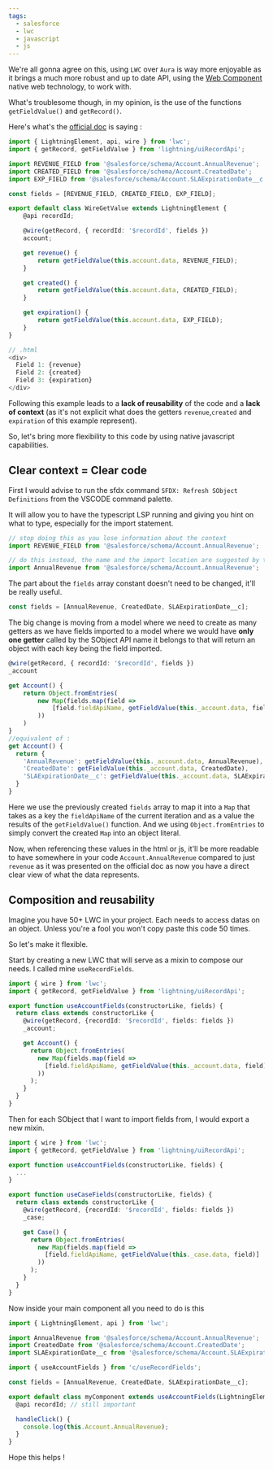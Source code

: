 ```yaml
---
tags: 
  - salesforce
  - lwc
  - javascript
  - js
---
```

We're all gonna agree on this, using `LWC` over `Aura` is way more enjoyable as it brings a much more robust and up to date API, using the [Web Component](https://developer.mozilla.org/en-US/docs/Web/API/Web_components/Using_custom_elements) native web technology, to work with.

What's troublesome though, in my opinion, is the use of the functions `getFieldValue()` and `getRecord()`.

Here's what's the [official doc](https://developer.salesforce.com/docs/component-library/documentation/en/lwc/reference_get_field_value) is saying : 
```typescript
import { LightningElement, api, wire } from 'lwc';
import { getRecord, getFieldValue } from 'lightning/uiRecordApi';

import REVENUE_FIELD from '@salesforce/schema/Account.AnnualRevenue';
import CREATED_FIELD from '@salesforce/schema/Account.CreatedDate';
import EXP_FIELD from '@salesforce/schema/Account.SLAExpirationDate__c';

const fields = [REVENUE_FIELD, CREATED_FIELD, EXP_FIELD];

export default class WireGetValue extends LightningElement {
    @api recordId;

    @wire(getRecord, { recordId: '$recordId', fields })
    account;

    get revenue() {
        return getFieldValue(this.account.data, REVENUE_FIELD);
    }

    get created() {
        return getFieldValue(this.account.data, CREATED_FIELD);
    }

    get expiration() {
        return getFieldValue(this.account.data, EXP_FIELD);
    }
}

// .html
<div>
  Field 1: {revenue}
  Field 2: {created}
  Field 3: {expiration}
</div>
```

Following this example leads to a **lack of reusability** of the code and a **lack of context** (as it's not explicit what does the getters `revenue`,`created` and `expiration` of this example represent).

So, let's bring more flexibility to this code by using native javascript capabilities.

## Clear context = Clear code
First I would advise to run the sfdx command `SFDX: Refresh SObject Definitions` from the VSCODE command palette.

It will allow you to have the typescript LSP running and giving you hint on what to type, especially for the import statement.
```typescript
// stop doing this as you lose information about the context
import REVENUE_FIELD from '@salesforce/schema/Account.AnnualRevenue';

// do this instead, the name and the import location are suggested by the typescript LSP
import AnnualRevenue from '@salesforce/schema/Account.AnnualRevenue';

```
The part about the `fields` array constant doesn't need to be changed, it'll be really useful.
```typescript
const fields = [AnnualRevenue, CreatedDate, SLAExpirationDate__c];
```

The big change is moving from a model where we need to create as many getters as we have fields imported to a model where we would have **only one getter** called by the SObject API name it belongs to that will return an object with each key being the field imported.

```typescript
@wire(getRecord, { recordId: '$recordId', fields })
_account

get Account() {
    return Object.fromEntries(
        new Map(fields.map(field =>
            [field.fieldApiName, getFieldValue(this._account.data, field)]
        ))
    )
}
//equivalent of :
get Account() {
  return {
    'AnnualRevenue': getFieldValue(this._account.data, AnnualRevenue),
    'CreatedDate': getFieldValue(this._account.data, CreatedDate),
    'SLAExpirationDate__c': getFieldValue(this._account.data, SLAExpirationDate__c),
  }
}
```

Here we use the previously created `fields` array to map it into a `Map` that takes as a key the `fieldApiName` of the current iteration and as a value the results of the `getFieldValue()` function.
And we using `Object.fromEntries` to simply convert the created `Map` into an object literal.

Now, when referencing these values in the html or js, it'll be more readable to have somewhere in your code `Account.AnnualRevenue` compared to just `revenue` as it was presented on the official doc as now you have a direct clear view of what the data represents.

## Composition and reusability
Imagine you have 50+ LWC in your project. Each needs to access datas on an object. 
Unless you're a fool you won't copy paste this code 50 times.

So let's make it flexible.

Start by creating a new LWC that will serve as a mixin to compose our needs. I called mine `useRecordFields`.
```typescript
import { wire } from 'lwc';
import { getRecord, getFieldValue } from 'lightning/uiRecordApi';

export function useAccountFields(constructorLike, fields) {
  return class extends constructorLike {
    @wire(getRecord, {recordId: '$recordId', fields: fields })
    _account;

    get Account() {
      return Object.fromEntries(
        new Map(fields.map(field =>
          [field.fieldApiName, getFieldValue(this._account.data, field)]
        ))
      );
    }
  }
}
```
Then for each SObject that I want to import fields from, I would export a new mixin.
```typescript
import { wire } from 'lwc';
import { getRecord, getFieldValue } from 'lightning/uiRecordApi';

export function useAccountFields(constructorLike, fields) {
  ...
}

export function useCaseFields(constructorLike, fields) {
  return class extends constructorLike {
    @wire(getRecord, {recordId: '$recordId', fields: fields })
    _case;

    get Case() {
      return Object.fromEntries(
        new Map(fields.map(field =>
          [field.fieldApiName, getFieldValue(this._case.data, field)]
        ))
      );
    }
  }
}
```

Now inside your main component all you need to do is this 
```typescript
import { LightningElement, api } from 'lwc';

import AnnualRevenue from '@salesforce/schema/Account.AnnualRevenue'; 
import CreatedDate from '@salesforce/schema/Account.CreatedDate';
import SLAExpirationDate__c from '@salesforce/schema/Account.SLAExpirationDate__c';

import { useAccountFields } from 'c/useRecordFields';

const fields = [AnnualRevenue, CreatedDate, SLAExpirationDate__c];

export default class myComponent extends useAccountFields(LightningElement, fields) {
  @api recordId; // still important

  handleClick() {
    console.log(this.Account.AnnualRevenue);
  }
}
```

Hope this helps ! 